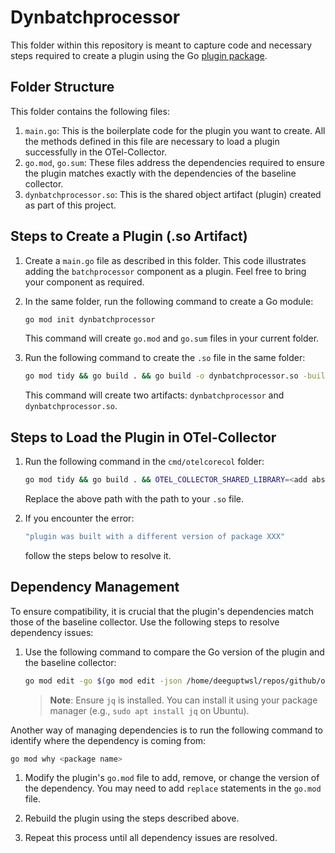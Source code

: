 # Dynbatchprocessor

This folder within this repository is meant to capture code and necessary steps required to create a plugin using the Go [plugin package](https://pkg.go.dev/plugin). 

## Folder Structure

This folder contains the following files:
1. `main.go`: This is the boilerplate code for the plugin you want to create. All the methods defined in this file are necessary to load a plugin successfully in the OTel-Collector.
2. `go.mod`, `go.sum`: These files address the dependencies required to ensure the plugin matches exactly with the dependencies of the baseline collector.
3. `dynbatchprocessor.so`: This is the shared object artifact (plugin) created as part of this project.

## Steps to Create a Plugin (.so Artifact)

1. Create a `main.go` file as described in this folder. This code illustrates adding the `batchprocessor` component as a plugin. Feel free to bring your component as required.
2. In the same folder, run the following command to create a Go module:

   ```bash
   go mod init dynbatchprocessor
   ```

   This command will create `go.mod` and `go.sum` files in your current folder.

3. Run the following command to create the `.so` file in the same folder:

   ```bash
   go mod tidy && go build . && go build -o dynbatchprocessor.so -buildmode=plugin .
   ```

   This command will create two artifacts: `dynbatchprocessor` and `dynbatchprocessor.so`.

## Steps to Load the Plugin in OTel-Collector

1. Run the following command in the `cmd/otelcorecol` folder:

   ```bash
   go mod tidy && go build . && OTEL_COLLECTOR_SHARED_LIBRARY=<add absolute path to .so file> go run . --config test.yaml
   ```

   Replace the above path with the path to your `.so` file.

2. If you encounter the error:

   ```bash
   "plugin was built with a different version of package XXX"
   ```

   follow the steps below to resolve it.

## Dependency Management

To ensure compatibility, it is crucial that the plugin's dependencies match those of the baseline collector. Use the following steps to resolve dependency issues:

1. Use the following command to compare the Go version of the plugin and the baseline collector:

   ```bash
   go mod edit -go $(go mod edit -json /home/deeguptwsl/repos/github/opentelemetry-collector/cmd/otelcorecol/go.mod | jq -r .Go)
   ```

   > **Note**: Ensure `jq` is installed. You can install it using your package manager (e.g., `sudo apt install jq` on Ubuntu).

Another way of managing dependencies is to run the following command to identify where the dependency is coming from:

   ```bash
   go mod why <package name>
   ```
1. Modify the plugin's `go.mod` file to add, remove, or change the version of the dependency. You may need to add `replace` statements in the `go.mod` file.

2. Rebuild the plugin using the steps described above.

3. Repeat this process until all dependency issues are resolved.
